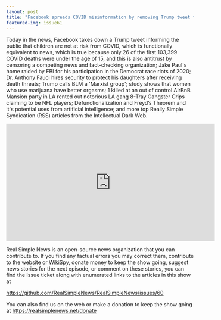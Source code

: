 ```yaml
---
layout: post
title: "Facebook spreads COVID misinformation by removing Trump tweet for 'spreading COVID misinformation'"
featured-img: issue61
---
```


Today in the news, Facebook takes down a Trump tweet informing the public that children are not at risk from COVID, which is functionally equivalent to news, which is true because only 26 of the first 103,399 COVID deaths were under the age of 15, and this is also antitrust by censoring a competing news and fact-checking organization; Jake Paul's home raided by FBI for his participation in the Democrat race riots of 2020; Dr. Anthony Fauci hires security to protect his daughters after receiving death threats; Trump calls BLM a 'Marxist group'; study shows that women who use marijuana have better orgasms; 1 killed at an out of control AirBnB Mansion party in LA rented out notorious LA gang  8-Tray Gangster Crips claiming to be NFL players; Defunctionalization and Freyd’s Theorem and it's potential uses from artificial intelligence; and more top Really Simple Syndication (RSS) articles from the Intellectual Dark Web.

<iframe width="560" height="315" src="https://www.youtube.com/embed/nI_Q89kr_PY
" frameborder="0" allow="accelerometer; autoplay; encrypted-media; gyroscope; picture-in-picture" allowfullscreen></iframe>

Real Simple News is an open-source news organization that you can contribute to. If you find any factual errors you may correct them, contribute to the website or [WikiSpy](https://github.com/WikiSpy), donate money to keep the show going, suggest news stories for the next episode, or comment on these stories, you can find the Issue ticket along with enumerated links to the articles in this show at 

<https://github.com/RealSimpleNews/RealSimpleNews/issues/60>

You can also find us on the web or make a donation to keep the show going at <https://realsimplenews.net/donate>
